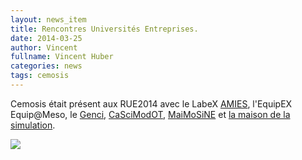 ```yaml
---
layout: news_item
title: Rencontres Universités Entreprises.
date: 2014-03-25
author: Vincent
fullname: Vincent Huber
categories: news
tags: cemosis
---
```


Cemosis était présent aux RUE2014 avec le LabeX [AMIES](http://www.agence-maths-entreprises.fr/a/?q=fr), l'EquipEX Equip@Meso, le [Genci](http://www.genci.fr/), [CaSciModOT](http://cascimodot.fdpoisson.fr/), [MaiMoSiNE](http://www.maimosine.fr/) et [la maison de la simulation](http://www.maisondelasimulation.fr/).

<img src="/img/news/20140321_122751.jpg">